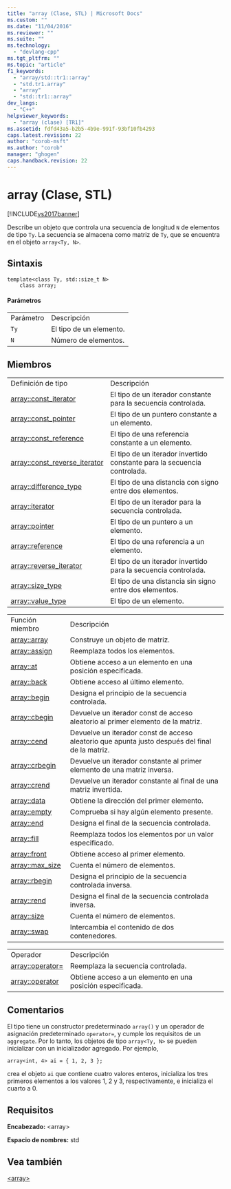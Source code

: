 ```yaml
---
title: "array (Clase, STL) | Microsoft Docs"
ms.custom: ""
ms.date: "11/04/2016"
ms.reviewer: ""
ms.suite: ""
ms.technology: 
  - "devlang-cpp"
ms.tgt_pltfrm: ""
ms.topic: "article"
f1_keywords: 
  - "array/std::tr1::array"
  - "std.tr1.array"
  - "array"
  - "std::tr1::array"
dev_langs: 
  - "C++"
helpviewer_keywords: 
  - "array (clase) [TR1]"
ms.assetid: fdfd43a5-b2b5-4b9e-991f-93bf10fb4293
caps.latest.revision: 22
author: "corob-msft"
ms.author: "corob"
manager: "ghogen"
caps.handback.revision: 22
---
```

# array (Clase, STL)
[!INCLUDE[vs2017banner](../assembler/inline/includes/vs2017banner.md)]

Describe un objeto que controla una secuencia de longitud `N` de elementos de tipo `Ty`.  La secuencia se almacena como matriz de `Ty`, que se encuentra en el objeto `array<Ty, N>`.  
  
## Sintaxis  
  
```  
template<class Ty, std::size_t N>  
    class array;  
```  
  
#### Parámetros  
  
|||  
|-|-|  
|Parámetro|Descripción|  
|`Ty`|El tipo de un elemento.|  
|`N`|Número de elementos.|  
  
## Miembros  
  
|||  
|-|-|  
|Definición de tipo|Descripción|  
|[array::const\_iterator](../Topic/array::const_iterator.md)|El tipo de un iterador constante para la secuencia controlada.|  
|[array::const\_pointer](../Topic/array::const_pointer.md)|El tipo de un puntero constante a un elemento.|  
|[array::const\_reference](../Topic/array::const_reference.md)|El tipo de una referencia constante a un elemento.|  
|[array::const\_reverse\_iterator](../Topic/array::const_reverse_iterator.md)|El tipo de un iterador invertido constante para la secuencia controlada.|  
|[array::difference\_type](../Topic/array::difference_type.md)|El tipo de una distancia con signo entre dos elementos.|  
|[array::iterator](../Topic/array::iterator.md)|El tipo de un iterador para la secuencia controlada.|  
|[array::pointer](../Topic/array::pointer.md)|El tipo de un puntero a un elemento.|  
|[array::reference](../Topic/array::reference.md)|El tipo de una referencia a un elemento.|  
|[array::reverse\_iterator](../Topic/array::reverse_iterator.md)|El tipo de un iterador invertido para la secuencia controlada.|  
|[array::size\_type](../Topic/array::size_type.md)|El tipo de una distancia sin signo entre dos elementos.|  
|[array::value\_type](../Topic/array::value_type.md)|El tipo de un elemento.|  
  
|||  
|-|-|  
|Función miembro|Descripción|  
|[array::array](../Topic/array::array.md)|Construye un objeto de matriz.|  
|[array::assign](../Topic/array::assign.md)|Reemplaza todos los elementos.|  
|[array::at](../Topic/array::at.md)|Obtiene acceso a un elemento en una posición especificada.|  
|[array::back](../Topic/array::back.md)|Obtiene acceso al último elemento.|  
|[array::begin](../Topic/array::begin.md)|Designa el principio de la secuencia controlada.|  
|[array::cbegin](../Topic/array::cbegin.md)|Devuelve un iterador const de acceso aleatorio al primer elemento de la matriz.|  
|[array::cend](../Topic/array::cend.md)|Devuelve un iterador const de acceso aleatorio que apunta justo después del final de la matriz.|  
|[array::crbegin](../Topic/array::crbegin.md)|Devuelve un iterador constante al primer elemento de una matriz inversa.|  
|[array::crend](../Topic/array::crend.md)|Devuelve un iterador constante al final de una matriz invertida.|  
|[array::data](../Topic/array::data.md)|Obtiene la dirección del primer elemento.|  
|[array::empty](../Topic/array::empty.md)|Comprueba si hay algún elemento presente.|  
|[array::end](../Topic/array::end.md)|Designa el final de la secuencia controlada.|  
|[array::fill](../Topic/array::fill.md)|Reemplaza todos los elementos por un valor especificado.|  
|[array::front](../Topic/array::front.md)|Obtiene acceso al primer elemento.|  
|[array::max\_size](../Topic/array::max_size.md)|Cuenta el número de elementos.|  
|[array::rbegin](../Topic/array::rbegin.md)|Designa el principio de la secuencia controlada inversa.|  
|[array::rend](../Topic/array::rend.md)|Designa el final de la secuencia controlada inversa.|  
|[array::size](../Topic/array::size.md)|Cuenta el número de elementos.|  
|[array::swap](../Topic/array::swap.md)|Intercambia el contenido de dos contenedores.|  
  
|||  
|-|-|  
|Operador|Descripción|  
|[array::operator\=](../Topic/array::operator=.md)|Reemplaza la secuencia controlada.|  
|[array::operator](../Topic/array::operator.md)|Obtiene acceso a un elemento en una posición especificada.|  
  
## Comentarios  
 El tipo tiene un constructor predeterminado `array()` y un operador de asignación predeterminado `operator=`, y cumple los requisitos de un `aggregate`.  Por lo tanto, los objetos de tipo `array<Ty, N>` se pueden inicializar con un inicializador agregado.  Por ejemplo,  
  
```  
array<int, 4> ai = { 1, 2, 3 };  
```  
  
 crea el objeto `ai` que contiene cuatro valores enteros, inicializa los tres primeros elementos a los valores 1, 2 y 3, respectivamente, e inicializa el cuarto a 0.  
  
## Requisitos  
 **Encabezado:** \<array\>  
  
 **Espacio de nombres:** std  
  
## Vea también  
 [\<array\>](../standard-library/array.md)